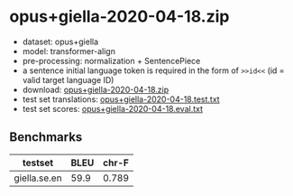 # opus+giella-2020-04-18.zip

* dataset: opus+giella
* model: transformer-align
* pre-processing: normalization + SentencePiece
* a sentence initial language token is required in the form of `>>id<<` (id = valid target language ID)
* download: [opus+giella-2020-04-18.zip](https://object.pouta.csc.fi/OPUS-MT-models/se+sma+smj+smn+sms-fi+nb+no+nn+ru+sv+en/opus+giella-2020-04-18.zip)
* test set translations: [opus+giella-2020-04-18.test.txt](https://object.pouta.csc.fi/OPUS-MT-models/se+sma+smj+smn+sms-fi+nb+no+nn+ru+sv+en/opus+giella-2020-04-18.test.txt)
* test set scores: [opus+giella-2020-04-18.eval.txt](https://object.pouta.csc.fi/OPUS-MT-models/se+sma+smj+smn+sms-fi+nb+no+nn+ru+sv+en/opus+giella-2020-04-18.eval.txt)

## Benchmarks

| testset               | BLEU  | chr-F |
|-----------------------|-------|-------|
| giella.se.en 	| 59.9 	| 0.789 |

